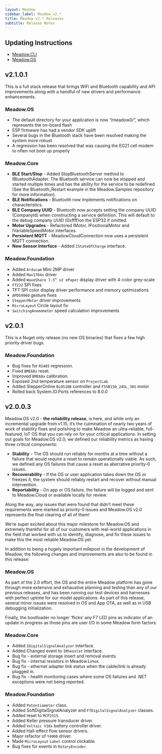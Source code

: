 ```yaml
---
layout: Meadow
sidebar_label: Meadow v2.*
title: Meadow v2.* Releases
subtitle: Release Notes
---
```


## Updating Instructions

* [Meadow.CLI](/Meadow/Meadow_Tools/Meadow_CLI/)
* [Meadow.OS](/Meadow/Getting_Started/Deploying_Meadow%2EOS/)

## v2.1.0.1

This is a full stack release that brings WiFi and Bluetooth capability and API improvements along with a handful of new drivers and performance enhancements.

### Meadow.OS

* The default directory for your application is now “/meadow0/”, which represents the on-board flash
* ESP firmware has had a vendor SDK uplift
* Several bugs in the Bluetooth stack have been resolved making the system more robust
* A regression has been resolved that was causing the EG21 cell modem to often not boot up properly

### Meadow.Core

* **BLE Start/Stop** - Added StopBluetoothServer method to IBluetoothAdapter. The Bluetooth service can now be stopped and started multiple times and has the ability for the service to be redefined (See the Bluetooth_Restart example in the Meadow.Samples repository for more information).
* **BLE Notifications** - Bluetooth now implements notifications on characteristics.
* **BLE Company UUID** - Bluetooth now accepts setting the company UUID (CompanyId) when constructing a service definition.  This will default to the debug company UUID (0xffff)on the ESP32 if omitted.
* **Motor Upgrades** - Refactored IMotor, IPositionalMotor and IVariableSpeedMotor interfaces.
* **Persistent MQTT** - MeadowCloudConnection now uses a persistent MQTT connection.
* **New Sensor Interface** - Added `IStateOfCharge` interface.

### Meadow.Foundation

* Added `Arducam` Mini 2MP driver
* Added `Max1704x` driver
* Added `WaveShare 7.5” v2 ePaper` display driver with 4-color grey-scale
* `FT232` SPI fixes
* TFT SPI color display driver performance and memory optimizations
* `APDS9960` gesture fixes
* `StepperMotor` driver improvements
* `MicroLayout` Circle layout fix
* `SwitchingAnemometer` speed calculation improvements

## v2.0.1

This is a Nuget only release (no new OS binaries) that fixes a few high priority driver bugs.

### Meadow.Foundation

* Bug fixes for `RS485` regression.
* Fixed `BME68x` reset.
* Improved `BME68x` calibration.
* Exposed 2nd temperature sensor on `ProjectLab`.
* Added StepperOnline `BLD510B` controller and `F55B150_24GL_30S` motor
* Rolled back System.IO.Ports references to 8.0.0

## v2.0.0.3

Meadow.OS v2.0 - **the reliability release**, is here, and while only an incremental upgrade from v1.15, it’s the culmination of nearly two years of work of stability fixes and polishing to make Meadow an ultra-reliable, full-featured, IoT OS that you can rely on for your critical applications. In setting out goals for Meadow.OS v2.0, we defined our reliability metrics as having three critical components:

* **Stability** - The OS should run reliably for months at a time without a failure that would require a reset to remain operationally viable. As such, we defined any OS failures that cause a reset as aberrative priority-0 issues.
* **Recoverability** - If the OS or user application takes down the OS or freezes it, the system should reliably restart and recover without manual intervention.
* **Reportability** - On app or OS failure, the failure will be logged and sent to Meadow.Cloud or available locally for review.


Along the way, any issues that were found that didn’t meet these requirements were marked as priority-0 issues and Meadow.OS v2.0 represents the final clearing of all of them!

We’re super excited about this major milestone for Meadow.OS and extremely thankful for all of our customers with real-world applications in the field that worked with us to identify, diagnose, and fix these issues to make this the most reliable Meadow.OS yet.

In addition to being a hugely important milepost in the development of Meadow, the following changes and improvements are also to be found in this release:


### Meadow.OS

As part of the 2.0 effort, the OS and the entire Meadow platform has gone through more extensive and exhaustive planning and testing than any of our previous releases, and has been running our test devices and harnesses with perfect uptime for our model applications. As part of this release, several minor issues were resolved in OS and App OTA, as well as in USB debugging initialization.

Finally, the bootloader no longer ‘flicks’ any F7 LED pins as indicator of an update in progress as those pins are user I/O in some Meadow form factors. 


### Meadow.Core

* Added `IDigitalSignalAnalyzer` interface.
* Added Changed event to `IRheostat` interface.
* Bug fix - external storage insert and removal events.
* Bug fix - internal resistors in Meadow.Linux.
* Bug fix - ethernet adapter link status when the cable/link is already plugged in.
* Bug fix - health monitoring cases where some OS failures and .NET exceptions were not being reported.


### Meadow.Foundation

* Added `Potentiometer` class.
* Added SoftDigitalSignalAnalyzer and `F7DigitalSignalAnalyzer` classes.
* Added reset to `MCP2515`.
* Added Keller pressure transducer driver.
* Added `Voltaic V10x` battery controller driver.
* Added Hall-effect flow sensor drivers.
* Major refactor of `Y4000` driver.
* Made `MicroLayout` `Label` control clickable.
* Bug fixes for events in `RotaryEncoder`.


